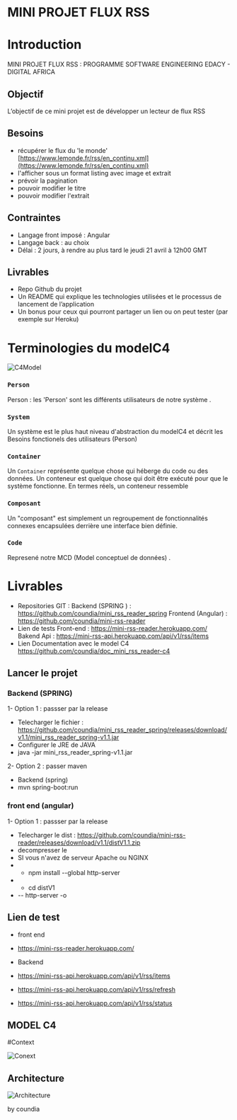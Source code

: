 # MINI PROJET FLUX RSS

# Introduction

MINI PROJET FLUX RSS :
PROGRAMME SOFTWARE ENGINEERING EDACY - DIGITAL AFRICA

## Objectif

L’objectif de ce mini projet est de développer un lecteur de flux RSS

## Besoins   

- récupérer le flux du 'le monde' [https://www.lemonde.fr/rss/en_continu.xml](https://www.lemonde.fr/rss/en_continu.xml)
- l'afficher sous un format listing avec image et extrait
- prévoir la pagination
- pouvoir modifier le titre
- pouvoir modifier l'extrait

## Contraintes

- Langage front imposé : Angular 
- Langage back : au choix 
- Délai : 2 jours, à rendre au plus tard le jeudi 21 avril à 12h00 GMT

## Livrables

- Repo Github du projet
- Un README qui explique les technologies utilisées et le processus de lancement de l’application
- Un bonus pour ceux qui pourront partager un lien ou on peut tester (par exemple sur Heroku)

# Terminologies du modelC4

![C4Model](https://c4model.com/img/abstractions.png)

### `Person`

Person : les 'Person' sont les différents utilisateurs de  notre système .

### `System`

Un système est le plus haut niveau d'abstraction du modelC4 et décrit les Besoins fonctionels des utilisateurs (Person)

### `Container`

Un `Container` représente quelque chose qui héberge du code ou des données. Un conteneur est quelque chose qui doit être
exécuté pour que le système fonctionne. En termes réels, un conteneur ressemble  

### `Composant`

 Un "composant" est simplement un regroupement de fonctionnalités connexes encapsulées derrière une
interface bien définie.  
 

### `Code`

Represené  notre MCD (Model conceptuel de données) .


# Livrables

- Repositories GIT :
  Backend (SPRING ) :  https://github.com/coundia/mini_rss_reader_spring
  Frontend (Angular)  : https://github.com/coundia/mini-rss-reader
- Lien de tests
  Front-end : https://mini-rss-reader.herokuapp.com/
  Bakend Api : https://mini-rss-api.herokuapp.com/api/v1/rss/items
- Lien Documentation avec le model C4
  https://github.com/coundia/doc_mini_rss_reader-c4



## Lancer le projet

### Backend  (SPRING)
1- Option 1 : passser par la release
- Telecharger le fichier :  https://github.com/coundia/mini_rss_reader_spring/releases/download/v1.1/mini_rss_reader_spring-v1.1.jar
- Configurer le JRE de JAVA
- java -jar mini_rss_reader_spring-v1.1.jar


2- Option 2 : passer maven
- Backend (spring)
- mvn spring-boot:run



### front end (angular)
1- Option 1 : passser par la release
- Telecharger le dist : https://github.com/coundia/mini-rss-reader/releases/download/v1.1/distV1.1.zip
- decompresser le 
- SI vous n'avez de  serveur Apache ou NGINX 
-  - npm install --global http-server
-  - cd distV1 
-  --  http-server -o


## Lien de test
- front end
- https://mini-rss-reader.herokuapp.com/

- Backend
- https://mini-rss-api.herokuapp.com/api/v1/rss/items
- https://mini-rss-api.herokuapp.com/api/v1/rss/refresh
- https://mini-rss-api.herokuapp.com/api/v1/rss/status


## MODEL C4

#Context 

![Conext](context.png)

## Architecture
![Architecture](deployment.png)


by coundia

